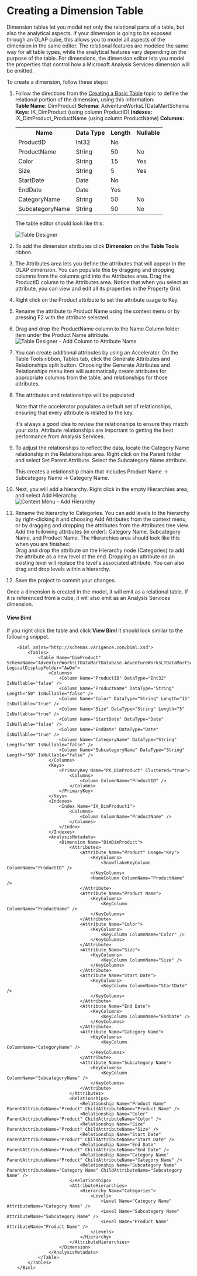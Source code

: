 # Creating a Dimension Table

Dimension tables let you model not only the relational parts of a table, but also the analytical aspects. If your dimension is going to be exposed through an OLAP cube, this allows you to model all aspects of the dimension in the same editor. The relational features are modeled the same way for all table types, while the analytical features vary depending on the purpose of the table. For dimensions, the dimension editor lets you model the properties that control how a Microsoft Analysis Services dimension will be emitted.

To create a dimension, follow these steps:

1.  Follow the directions from the [Creating a Basic Table](creating-a-basic-table.md) topic to define the relational portion of the dimension, using this information:  
    **Table Name:** DimProduct
    **Schema:** AdventureWorksLTDataMartSchema
    **Keys:** IK_DimProduct (using column ProductID)
    **Indexes:** IX_DimProduct_ProductName (using column ProductName)
    **Columns:**

    <table>
    <tbody>
    <tr>
    <th>Name</th>
    <th>Data Type</th>
    <th>Length</th>
    <th>Nullable</th>
    </tr>
    <tr>
    <td>ProductID</td>
    <td>Int32</td>
    <td>No</td>
    </tr>
    <tr>
    <td>ProductName</td>
    <td>String</td>
    <td>50</td>
    <td>No</td>
    </tr>
    <tr>
    <td>Color</td>
    <td>String</td>
    <td>15</td>
    <td>Yes</td>
    </tr>
    <tr>
    <td>Size</td>
    <td>String</td>
    <td>5</td>
    <td>Yes</td>
    </tr>
    <tr>
    <td>StartDate</td>
    <td>Date</td>
    <td>No</td>
    </tr>
    <tr>
    <td>EndDate</td>
    <td>Date</td>
    <td>Yes</td>
    </tr>
    <tr>
    <td>CategoryName</td>
    <td>String</td>
    <td>50</td>
    <td>No</td>
    </tr>
    <tr>
    <td>SubcategoryName</td>
    <td>String</td>
    <td>50</td>
    <td>No</td>
    </tr>
    </tbody>
    </table>


    The table editor should look like this:

    ![Table Designer](https://varigencecom.blob.core.windows.net/images-mistdocumentation/007_Step02.png)
2.  To add the dimension attributes click **Dimension** on the **Table Tools** ribbon.
3.  The Attributes area lets you define the attributes that will appear in the OLAP dimension. You can populate this by dragging and dropping columns from the columns grid into the Attributes area. Drag the ProductID column to the Attributes area. Notice that when you select an attribute, you can view and edit all its properties in the Property Grid.
4.  Right click on the Product attribute to set the attribute usage to Key.  
5.  Rename the attribute to Product Name using the context menu or by pressing F2 with the attribute selected.
6.  Drag and drop the ProductName column to the Name Column folder item under the Product Name attribute.  
    ![Table Designer - Add Column to Attribute Name](https://varigencecom.blob.core.windows.net/images-mistdocumentation/007_Step06.gif)
7.  You can create additional attributes by using an Accelerator. On the Table Tools ribbon, Tables tab, click the Generate Attributes and Relationships split button. Choosing the Generate Attributes and Relationships menu item will automatically create attributes for appropriate columns from the table, and relationships for those attributes.  
8.  The attributes and relationships will be populated  

    Note that the accelerator populates a default set of relationships, ensuring that every attribute is related to the key.

    It's always a good idea to review the relationships to ensure they match your data. Attribute relationships are important to getting the best performance from Analysis Services.

9.  To adjust the relationships to reflect the data, locate the Category Name relationship in the Relationships area. Right click on the Parent folder and select Set Parent Attribute. Select the Subcategory Name attribute.  

    This creates a relationship chain that includes Product Name -> Subcategory Name -> Category Name.

10.  Next, you will add a hierarchy. Right click in the empty Hierarchies area, and select Add Hierarchy.  
    ![Context Menu - Add Hierarchy](https://varigencecom.blob.core.windows.net/images-mistdocumentation/007_Step10.gif)
11.  Rename the hierarchy to Categories. You can add levels to the hierarchy by right-clicking it and choosing Add Attributes from the context menu, or by dragging and dropping the attributes from the Attributes tree view. Add the following attributes (in order): Category Name, Subcategory Name, and Product Name. The Hierarchies area should look like this when you are finished:  
Drag and drop the attribute on the Hierarchy node (Categories) to add the attribute as a new level at the end. Dropping an attribute on an existing level will replace the level's associated attribute. You can also drag and drop levels within a hierarchy.

12.  Save the project to commit your changes.

Once a dimension is created in the model, it will emit as a relational table. If it is referenced from a cube, it will also emit as an Analysis Services dimension.

#### View Biml
If you right click the table and click **View Biml** it should look similar to the following snippet.

```biml
    <Biml xmlns="http://schemas.varigence.com/biml.xsd">
        <Tables>
            <Table Name="DimProduct" SchemaName="AdventureWorksLTDataMartDatabase.AdventureWorksLTDataMartSchema" LogicalDisplayFolder="AwDm">
                <Columns>
                    <Column Name="ProductID" DataType="Int32" IsNullable="false" />
                    <Column Name="ProductName" DataType="String" Length="50" IsNullable="false" />
                    <Column Name="Color" DataType="String" Length="15" IsNullable="true" />
                    <Column Name="Size" DataType="String" Length="5" IsNullable="true" />
                    <Column Name="StartDate" DataType="Date" IsNullable="false" />
                    <Column Name="EndDate" DataType="Date" IsNullable="true" />
                    <Column Name="CategoryName" DataType="String" Length="50" IsNullable="false" />
                    <Column Name="SubcategoryName" DataType="String" Length="50" IsNullable="false" />
                </Columns>
                <Keys>
                    <PrimaryKey Name="PK_DimProduct" Clustered="true">
                        <Columns>
                            <Column ColumnName="ProductID" />
                        </Columns>
                    </PrimaryKey>
                </Keys>
                <Indexes>
                    <Index Name="IX_DimProduct1">
                        <Columns>
                            <Column ColumnName="ProductName" />
                        </Columns>
                    </Index>
                </Indexes>
                <AnalysisMetadata>
                    <Dimension Name="DimDimProduct">
                        <Attributes>
                            <Attribute Name="Product" Usage="Key">
                                <KeyColumns>
                                    <SnowflakeKeyColumn ColumnName="ProductID" />
                                </KeyColumns>
                                <NameColumn ColumnName="ProductName" />
                            </Attribute>
                            <Attribute Name="Product Name">
                                <KeyColumns>
                                    <KeyColumn ColumnName="ProductName" />
                                </KeyColumns>
                            </Attribute>
                            <Attribute Name="Color">
                                <KeyColumns>
                                    <KeyColumn ColumnName="Color" />
                                </KeyColumns>
                            </Attribute>
                            <Attribute Name="Size">
                                <KeyColumns>
                                    <KeyColumn ColumnName="Size" />
                                </KeyColumns>
                            </Attribute>
                            <Attribute Name="Start Date">
                                <KeyColumns>
                                    <KeyColumn ColumnName="StartDate" />
                                </KeyColumns>
                            </Attribute>
                            <Attribute Name="End Date">
                                <KeyColumns>
                                    <KeyColumn ColumnName="EndDate" />
                                </KeyColumns>
                            </Attribute>
                            <Attribute Name="Category Name">
                                <KeyColumns>
                                    <KeyColumn ColumnName="CategoryName" />
                                </KeyColumns>
                            </Attribute>
                            <Attribute Name="Subcategory Name">
                                <KeyColumns>
                                    <KeyColumn ColumnName="SubcategoryName" />
                                </KeyColumns>
                            </Attribute>
                        </Attributes>
                        <Relationships>
                            <Relationship Name="Product Name" ParentAttributeName="Product" ChildAttributeName="Product Name" />
                            <Relationship Name="Color" ParentAttributeName="Product" ChildAttributeName="Color" />
                            <Relationship Name="Size" ParentAttributeName="Product" ChildAttributeName="Size" />
                            <Relationship Name="Start Date" ParentAttributeName="Product" ChildAttributeName="Start Date" />
                            <Relationship Name="End Date" ParentAttributeName="Product" ChildAttributeName="End Date" />
                            <Relationship Name="Category Name" ParentAttributeName="Product" ChildAttributeName="Category Name" />
                            <Relationship Name="Subcategory Name" ParentAttributeName="Category Name" ChildAttributeName="Subcategory Name" />
                        </Relationships>
                        <AttributeHierarchies>
                            <Hierarchy Name="Categories">
                                <Levels>
                                    <Level Name="Category Name" AttributeName="Category Name" />
                                    <Level Name="Subcategory Name" AttributeName="Subcategory Name" />
                                    <Level Name="Product Name" AttributeName="Product Name" />
                                </Levels>
                            </Hierarchy>
                        </AttributeHierarchies>
                    </Dimension>
                </AnalysisMetadata>
            </Table>
        </Tables>
    </Biml>
```
